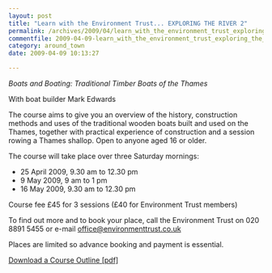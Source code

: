 ```yaml
---
layout: post
title: "Learn with the Environment Trust... EXPLORING THE RIVER 2"
permalink: /archives/2009/04/learn_with_the_environment_trust_exploring_the_riv_1.html
commentfile: 2009-04-09-learn_with_the_environment_trust_exploring_the_riv_1
category: around_town
date: 2009-04-09 10:13:27

---
```


*Boats and Boating: Traditional Timber Boats of the Thames*

With boat builder Mark Edwards

The course aims to give you an overview of the history, construction methods and uses of the traditional wooden boats built and used on the Thames, together with practical experience of construction and a session rowing a Thames shallop. Open to anyone aged 16 or older.

The course will take place over three Saturday mornings:

-   25 April 2009, 9.30 am to 12.30 pm
-   9 May 2009, 9 am to 1 pm
-   16 May 2009, 9.30 am to 12.30 pm

Course fee £45 for 3 sessions (£40 for Environment Trust members)

To find out more and to book your place, call the Environment Trust on 020 8891 5455 or e-mail <office@environmenttrust.co.uk>

Places are limited so advance booking and payment is essential.

<a href="/assets/images/2009/EnvTrust_COURSEOUTLINE2.pdf">Download a Course Outline \[pdf\]</a>
